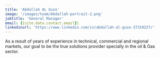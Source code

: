 ```yaml
---
title: 'Abdallah AL Guzo'
image: '/images/team/Abdallah-portrait-2.png'
jobtitle: 'General Manager'
email: {{site.data.contact.email}}
linkedinurl: 'https://www.linkedin.com/in/abdallah-al-guzo-37319227/'
---
```


As a result of years of experience in technical, commercial and regional markets, our goal to be the true solutions provider specially in the oil & Gas sector.
